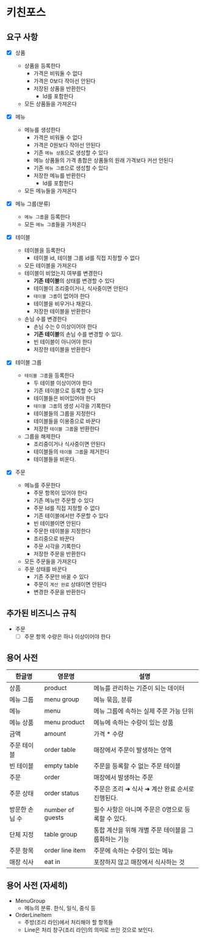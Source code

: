 # 키친포스

## 요구 사항

- [x] 상품
  - 상품을 등록한다
    - 가격은 비워둘 수 없다
    - 가격은 0보다 작아선 안된다
    - 저장된 상품을 반환한다
      - Id를 포함한다
  - 모든 상품들을 가져온다

- [x] 메뉴
  - 메뉴를 생성한다
    - 가격은 비워둘 수 없다
    - 가격은 0원보다 작아선 안된다
    - 기존 `메뉴 상품`으로 생성할 수 있다
    - 메뉴 상품들의 가격 총합은 상품들의 원래 가격보다 커선 안된다
    - 기존 `메뉴 그룹`으로 생성할 수 있다
    - 저장한 메뉴를 반환한다
      - Id를 포함한다
  - 모든 메뉴들을 가져온다

- [x] 메뉴 그룹(분류)
  - `메뉴 그룹`을 등록한다
  - 모든 `메뉴 그룹`들을 가져온다

- [x] 테이블
  - 테이블을 등록한다
    - 테이블 id, 테이블 그룹 id를 직접 지정할 수 없다
  - 모든 테이블을 가져온다
  - 테이블이 비었는지 여부를 변경한다
    - **기존 테이블**의 상태를 변경할 수 있다
    - 테이블이 조리중이거나, 식사중이면 안된다
    - `테이블 그룹`이 없어야 한다
    - 테이블을 비우거나 채운다.
    - 저장한 테이블을 반환한다
  - 손님 수를 변경한다
    - 손님 수는 0 이상이어야 한다
    - **기존 테이블**의 손님 수를 변경할 수 있다.
    - 빈 테이블이 아니어야 한다
    - 저장한 테이블을 반환한다

- [x] 테이블 그룹
  - `테이블 그룹`을 등록한다
    - 두 테이블 이상이어야 한다
    - 기존 테이블으로 등록할 수 있다
    - 테이블들은 비어있어야 한다
    - `테이블 그룹`의 생성 시각을 기록한다
    - 테이블들의 그룹을 지정한다
    - 테이블들을 이용중으로 바꾼다
    - 저장한 `테이블 그룹`을 반환한다
  - 그룹을 해제한다
    - 조리중이거나 식사중이면 안된다
    - 테이블들의 `테이블 그룹`을 제거한다
    - 테이블들을 비운다.

- [x] 주문
  - 메뉴를 주문한다
    - 주문 항목이 있어야 한다
    - 기존 메뉴만 주문할 수 있다
    - 주문 Id를 직접 지정할 수 없다
    - 기존 테이블에서만 주문할 수 있다
    - 빈 테이블이면 안된다
    - 주문한 테이블을 지정한다
    - 조리중으로 바꾼다
    - 주문 시각을 기록한다
    - 저장한 주문을 반환한다
  - 모든 주문들을 가져온다
  - 주문 상태를 바꾼다
    - 기존 주문만 바꿀 수 있다
    - 주문이 `계산 완료` 상태이면 안된다
    - 변경한 주문을 반환한다

## 추가된 비즈니스 규칙
- 주문 
  - [ ] 주문 항목 수량은 하나 이상이어야 한다

## 용어 사전

| 한글명 | 영문명 | 설명 |
| --- | --- | --- |
| 상품 | product | 메뉴를 관리하는 기준이 되는 데이터 |
| 메뉴 그룹 | menu group | 메뉴 묶음, 분류 |
| 메뉴 | menu | 메뉴 그룹에 속하는 실제 주문 가능 단위 |
| 메뉴 상품 | menu product | 메뉴에 속하는 수량이 있는 상품 |
| 금액 | amount | 가격 * 수량 |
| 주문 테이블 | order table | 매장에서 주문이 발생하는 영역 |
| 빈 테이블 | empty table | 주문을 등록할 수 없는 주문 테이블 |
| 주문 | order | 매장에서 발생하는 주문 |
| 주문 상태 | order status | 주문은 조리 ➜ 식사 ➜ 계산 완료 순서로 진행된다. |
| 방문한 손님 수 | number of guests | 필수 사항은 아니며 주문은 0명으로 등록할 수 있다. |
| 단체 지정 | table group | 통합 계산을 위해 개별 주문 테이블을 그룹화하는 기능 |
| 주문 항목 | order line item | 주문에 속하는 수량이 있는 메뉴 |
| 매장 식사 | eat in | 포장하지 않고 매장에서 식사하는 것 |

## 용어 사전 (자세히)

- MenuGroup
  - 메뉴의 분류. 한식, 일식, 중식 등
- OrderLineItem
  - 주방(조리 라인)에서 처리해야 할 항목들
  - Line은 처리 창구(조리 라인)의 의미로 쓰인 것으로 보인다.
